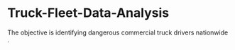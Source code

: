 # Truck-Fleet-Data-Analysis
The objective is identifying dangerous commercial truck drivers nationwide .
